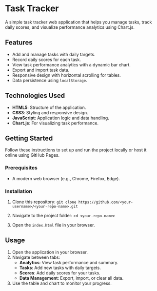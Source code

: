 Task Tracker
============

A simple task tracker web application that helps you manage tasks, track daily scores, and visualize performance analytics using Chart.js.

Features
--------

*   Add and manage tasks with daily targets.
*   Record daily scores for each task.
*   View task performance analytics with a dynamic bar chart.
*   Export and import task data.
*   Responsive design with horizontal scrolling for tables.
*   Data persistence using `localStorage`.

Technologies Used
-----------------

*   **HTML5**: Structure of the application.
*   **CSS3**: Styling and responsive design.
*   **JavaScript**: Application logic and data handling.
*   **Chart.js**: For visualizing task performance.

Getting Started
---------------

Follow these instructions to set up and run the project locally or host it online using GitHub Pages.

### Prerequisites

*   A modern web browser (e.g., Chrome, Firefox, Edge).

### Installation

1.  Clone this repository:  `git clone https://github.com/<your-username>/<your-repo-name>.git`
    
2.  Navigate to the project folder:  `cd <your-repo-name>`
    
3.  Open the `index.html` file in your browser.

Usage
-----

1.  Open the application in your browser.
2.  Navigate between tabs:
    *   **Analytics**: View task performance and summary.
    *   **Tasks**: Add new tasks with daily targets.
    *   **Scores**: Add daily scores for your tasks.
    *   **Data Management**: Export, import, or clear all data.
3.  Use the table and chart to monitor your progress.
